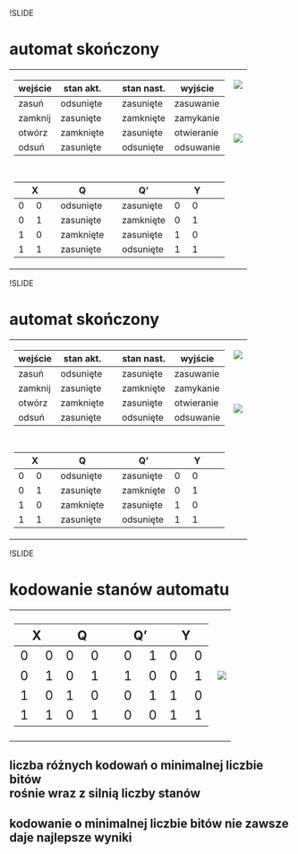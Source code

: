 !SLIDE

# automat skończony

<table class='lay'>
  <tr>
    <td style='vertical-align: top;'>
      <table class='fsm'>
        <thead>
          <tr><th>wejście</th><th>stan akt.</th><th></th><th>stan nast.</th><th>wyjście</th></tr>
        </thead>
        <tbody>
          <tr><td>zasuń</td><td>odsunięte</td><td></td><td>zasunięte</td><td>zasuwanie</td></tr>
          <tr><td>zamknij</td><td>zasunięte</td><td></td><td>zamknięte</td><td>zamykanie</td></tr>
          <tr><td>otwórz</td><td>zamknięte</td><td></td><td>zasunięte</td><td>otwieranie</td></tr>
          <tr><td>odsuń</td><td>zasunięte</td><td></td><td>odsunięte</td><td>odsuwanie</td></tr>
        </tbody>
        <tbody>
          <tr style='height: 3em;'></tr>
        </tbody>
        <thead>
          <tr><th>X</th><th>Q</th><th></th><th>Q’</th><th>Y</th></tr>
        </thead>
        <tbody>
          <tr><td>0     0</td><td>odsunięte</td><td></td><td>zasunięte</td><td>0     0</td></tr>
          <tr><td>0     1</td><td>zasunięte</td><td></td><td>zamknięte</td><td>0     1</td></tr>
          <tr><td>1     0</td><td>zamknięte</td><td></td><td>zasunięte</td><td>1     0</td></tr>
          <tr><td>1     1</td><td>zasunięte</td><td></td><td>odsunięte</td><td>1     1</td></tr>
        </tbody>
      </table>
    </td>
    <td style='vertical-align: top;'>
      <p><img src='image/fsm/fsm.graph.png' /></p>
      <p style='height: 3em;'></p>
      <p><img src='image/fsm/fsm.schema.png' /></p>
    </td>
  </tr>
</table>



!SLIDE

# automat skończony

<table class='lay'>
  <tr>
    <td style='vertical-align: top;'>
      <table class='fsm'>
        <thead>
          <tr><th>wejście</th><th>stan akt.</th><th></th><th>stan nast.</th><th>wyjście</th></tr>
        </thead>
        <tbody>
          <tr><td>zasuń</td><td>odsunięte</td><td></td><td>zasunięte</td><td>zasuwanie</td></tr>
          <tr><td>zamknij</td><td>zasunięte</td><td></td><td>zamknięte</td><td>zamykanie</td></tr>
          <tr><td>otwórz</td><td>zamknięte</td><td></td><td>zasunięte</td><td>otwieranie</td></tr>
          <tr><td>odsuń</td><td>zasunięte</td><td></td><td>odsunięte</td><td>odsuwanie</td></tr>
        </tbody>
        <tbody>
          <tr style='height: 3em;'></tr>
        </tbody>
        <thead>
          <tr><th>X</th><th>Q</th><th></th><th>Q’</th><th>Y</th></tr>
        </thead>
        <tbody>
          <tr><td>0     0</td><td>odsunięte</td><td></td><td>zasunięte</td><td>0     0</td></tr>
          <tr><td>0     1</td><td>zasunięte</td><td></td><td>zamknięte</td><td>0     1</td></tr>
          <tr><td>1     0</td><td>zamknięte</td><td></td><td>zasunięte</td><td>1     0</td></tr>
          <tr><td>1     1</td><td>zasunięte</td><td></td><td>odsunięte</td><td>1     1</td></tr>
        </tbody>
      </table>
    </td>
    <td style='vertical-align: top;'>
      <p><img src='image/fsm/fsm.graph.png' /></p>
      <p style='height: 3em;'></p>
      <p><img src='image/fsm/fsm.logic.png' /></p>
    </td>
  </tr>
</table>



!SLIDE

# kodowanie stanów automatu

<table class='lay'>
  <tr>
    <td>
      <table class='fsm' style='font-size: 1.4em;'>
        <thead>
          <tr><th>X</th><th>Q</th><th></th><th>Q’</th><th>Y</th></tr>
        </thead>
        <tbody>
          <tr><td>0     0</td><td>0     0</td><td></td><td>0     1</td><td>0     0</td></tr>
          <tr><td>0     1</td><td>0     1</td><td></td><td>1     0</td><td>0     1</td></tr>
          <tr><td>1     0</td><td>1     0</td><td></td><td>0     1</td><td>1     0</td></tr>
          <tr><td>1     1</td><td>0     1</td><td></td><td>0     0</td><td>1     1</td></tr>
        </tbody>
      </table>
    </td>
    <td>
      <p><img src='image/fsm/fsm.encoded.png' /></p>
    </td>
  </tr>
</table>

## liczba różnych kodowań o minimalnej liczbie bitów<br />rośnie wraz z silnią liczby stanów

## kodowanie o minimalnej liczbie bitów nie zawsze daje najlepsze wyniki

